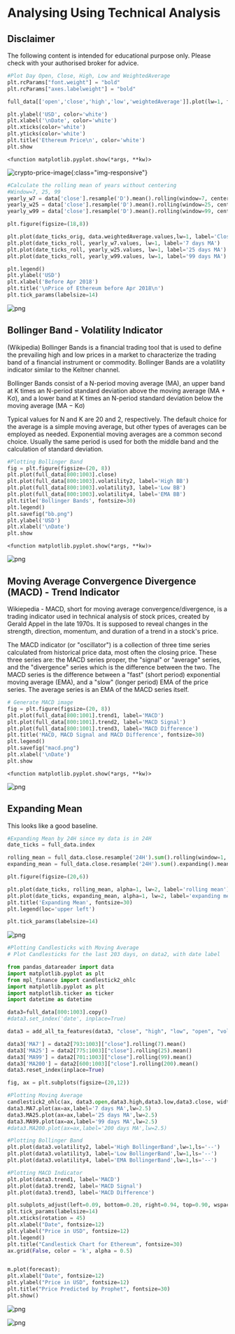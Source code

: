 

# Analysing Using Technical Analysis

## Disclaimer
The following content is intended for educational purpose only. Please check with your authorised broker for advice.


```python
#Plot Day Open, Close, High, Low and WeightedAverage
plt.rcParams["font.weight"] = "bold"
plt.rcParams["axes.labelweight"] = "bold"

full_data[['open','close','high','low','weightedAverage']].plot(lw=1, figsize=(18,8), fontsize=14)

plt.ylabel('USD', color='white')
plt.xlabel('\nDate', color='white')
plt.xticks(color='white')
plt.yticks(color='white')
plt.title('Ethereum Price\n', color='white')
plt.show
```




    <function matplotlib.pyplot.show(*args, **kw)>




![crypto-price-image](output_1_1.png){:class="img-responsive"}



```python
#Calculate the rolling mean of years without centering
#Window=7, 25, 99
yearly_w7 = data['close'].resample('D').mean().rolling(window=7, center=False).mean()
yearly_w25 = data['close'].resample('D').mean().rolling(window=25, center=False).mean()
yearly_w99 = data['close'].resample('D').mean().rolling(window=99, center=False).mean()
```


```python
plt.figure(figsize=(18,8))

plt.plot(date_ticks_orig, data.weightedAverage.values,lw=1, label='Closing Price (USD)')
plt.plot(date_ticks_roll, yearly_w7.values, lw=1, label='7 days MA')
plt.plot(date_ticks_roll, yearly_w25.values, lw=1, label='25 days MA')
plt.plot(date_ticks_roll, yearly_w99.values, lw=1, label='99 days MA')

plt.legend()
plt.ylabel('USD')
plt.xlabel('Before Apr 2018')
plt.title('\nPrice of Ethereum before Apr 2018\n')
plt.tick_params(labelsize=14)
```


![png](output_3_0.png)


## Bollinger Band - Volatility Indicator
(Wikipedia) Bollinger Bands is a financial trading tool that is used to define the prevailing high and low prices in a market to characterize the trading band of a financial instrument or commodity. Bollinger Bands are a volatility indicator similar to the Keltner channel.

Bollinger Bands consist of a N-period moving average (MA), an upper band at K times an N-period standard deviation above the moving average (MA + Kσ), and a lower band at K times an N-period standard deviation below the moving average (MA − Kσ)

Typical values for N and K are 20 and 2, respectively. The default choice for the average is a simple moving average, but other types of averages can be employed as needed. Exponential moving averages are a common second choice. Usually the same period is used for both the middle band and the calculation of standard deviation.


```python
#Plotting Bollinger Band
fig = plt.figure(figsize=(20, 8))
plt.plot(full_data[800:1003].close)
plt.plot(full_data[800:1003].volatility2, label='High BB')
plt.plot(full_data[800:1003].volatility3, label='Low BB')
plt.plot(full_data[800:1003].volatility4, label='EMA BB')
plt.title('Bollinger Bands', fontsize=30)
plt.legend()
plt.savefig("bb.png")
plt.ylabel('USD')
plt.xlabel('\nDate')
plt.show
```




    <function matplotlib.pyplot.show(*args, **kw)>




![png](output_5_1.png)


## Moving Average Convergence Divergence (MACD) - Trend Indicator
Wikiepedia - MACD, short for moving average convergence/divergence, is a trading indicator used in technical analysis of stock prices, created by Gerald Appel in the late 1970s. It is supposed to reveal changes in the strength, direction, momentum, and duration of a trend in a stock's price.

The MACD indicator (or "oscillator") is a collection of three time series calculated from historical price data, most often the closing price. These three series are: the MACD series proper, the "signal" or "average" series, and the "divergence" series which is the difference between the two. The MACD series is the difference between a "fast" (short period) exponential moving average (EMA), and a "slow" (longer period) EMA of the price series. The average series is an EMA of the MACD series itself.


```python
# Generate MACD image
fig = plt.figure(figsize=(20, 8))
plt.plot(full_data[800:1001].trend1, label='MACD')
plt.plot(full_data[800:1001].trend2, label='MACD Signal')
plt.plot(full_data[800:1001].trend3, label='MACD Difference')
plt.title('MACD, MACD Signal and MACD Difference', fontsize=30)
plt.legend()
plt.savefig("macd.png")
plt.xlabel('\nDate')
plt.show
```




    <function matplotlib.pyplot.show(*args, **kw)>




![png](output_7_1.png)


## Expanding Mean
This looks like a good baseline.


```python
#Expanding Mean by 24H since my data is in 24H
date_ticks = full_data.index

rolling_mean = full_data.close.resample('24H').sum().rolling(window=1, center=False).mean()
expanding_mean = full_data.close.resample('24H').sum().expanding().mean()

plt.figure(figsize=(20,6))

plt.plot(date_ticks, rolling_mean, alpha=1, lw=2, label='rolling mean')
plt.plot(date_ticks, expanding_mean, alpha=1, lw=2, label='expanding mean')
plt.title('Expanding Mean', fontsize=30)
plt.legend(loc='upper left')

plt.tick_params(labelsize=14)
```


![png](output_9_0.png)



```python
#Plotting Candlesticks with Moving Average
# Plot Candlesticks for the last 203 days, on data2, with date label

from pandas_datareader import data
import matplotlib.pyplot as plt
from mpl_finance import candlestick2_ohlc
import matplotlib.pyplot as plt
import matplotlib.ticker as ticker
import datetime as datetime

data3=full_data[800:1003].copy()
#data3.set_index('date', inplace=True)

data3 = add_all_ta_features(data3, "close", "high", "low", "open", "volume",fillna=True)

data3['MA7'] = data2[793:1003]["close"].rolling(7).mean()
data3['MA25'] = data2[775:1003]["close"].rolling(25).mean()
data3['MA99'] = data2[701:1003]["close"].rolling(99).mean()
data3['MA200'] = data2[600:1003]["close"].rolling(200).mean()
data3.reset_index(inplace=True)

fig, ax = plt.subplots(figsize=(20,12))

#Plotting Moving Average
candlestick2_ohlc(ax, data3.open,data3.high,data3.low,data3.close, width=1, colorup='g')
data3.MA7.plot(ax=ax,label='7 days MA',lw=2.5)
data3.MA25.plot(ax=ax,label='25 days MA',lw=2.5)
data3.MA99.plot(ax=ax,label='99 days MA',lw=2.5)
#data3.MA200.plot(ax=ax,label='200 days MA',lw=2.5)

#Plotting Bollinger Band
plt.plot(data3.volatility2, label='High BollingerBand',lw=1,ls='--')
plt.plot(data3.volatility3, label='Low BollingerBand',lw=1,ls='--')
plt.plot(data3.volatility4, label='EMA BollingerBand',lw=1,ls='--')

#Plotting MACD Indicator
plt.plot(data3.trend1, label='MACD')
plt.plot(data3.trend2, label='MACD Signal')
plt.plot(data3.trend3, label='MACD Difference')

plt.subplots_adjust(left=0.09, bottom=0.20, right=0.94, top=0.90, wspace=0.2, hspace=0)
plt.tick_params(labelsize=14)
plt.xticks(rotation = 45)
plt.xlabel("Date", fontsize=12)
plt.ylabel("Price in USD", fontsize=12)
plt.legend()
plt.title("Candlestick Chart for Ethereum", fontsize=30)
ax.grid(False, color = 'k', alpha = 0.5)


m.plot(forecast);
plt.xlabel("Date", fontsize=12)
plt.ylabel("Price in USD", fontsize=12)
plt.title("Price Predicted by Prophet", fontsize=30)
plt.show()
```


![png](output_10_0.png)



![png](output_10_1.png)

